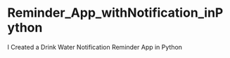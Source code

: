 # Reminder_App_withNotification_inPython
 I Created a Drink Water Notification Reminder App in Python
